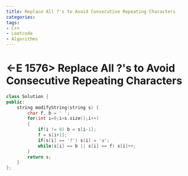 ```yaml
---
title: Replace All ?'s to Avoid Consecutive Repeating Characters
categories:
tags:
- C++
- Leetcode
- Algorithms
---
```


# <-E 1576> Replace All ?'s to Avoid Consecutive Repeating Characters

```c++
class Solution {
public:
    string modifyString(string s) {
        char f, b = ' ';
        for(int i=0;i<s.size();i++)
        {
            if(i != 0) b = s[i-1];
            f = s[i+1];
            if(s[i] == '?') s[i] = 'a';
            while(s[i] == b || s[i] == f) s[i]++;
        }
        return s;
    }
};
```

